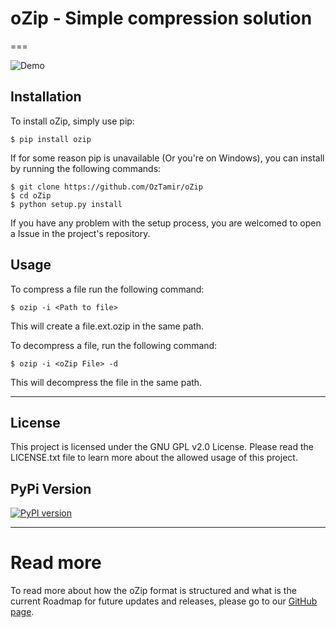 # oZip - Simple compression solution
===

![Demo](https://raw2.github.com/OzTamir/oZip/master/demo.png)

## Installation
To install oZip, simply use pip:

	$ pip install ozip

If for some reason pip is unavailable (Or you're on Windows), you can install by running the following commands:

	$ git clone https://github.com/OzTamir/oZip
	$ cd oZip
	$ python setup.py install

If you have any problem with the setup process, you are welcomed to open a Issue in the project's repository.

## Usage
To compress a file run the following command:

	$ ozip -i <Path to file>

This will create a file.ext.ozip in the same path.

To decompress a file, run the following command:

	$ ozip -i <oZip File> -d

This will decompress the file in the same path.

***

## License
This project is licensed under the GNU GPL v2.0 License. Please read the LICENSE.txt file to learn more about the allowed usage of this project.

## PyPi Version
[![PyPI version](https://badge.fury.io/py/oZip.svg)](http://badge.fury.io/py/oZip)

***

# Read more
To read more about how the oZip format is structured and what is the current Roadmap for future updates and releases, please go to our [GitHub page](http://oztamir.github.io/oZip/).
